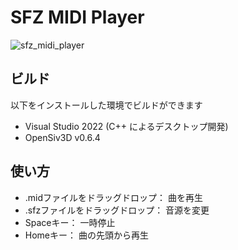 # SFZ MIDI Player

![sfz_midi_player](https://user-images.githubusercontent.com/4939010/181762985-7f2a56c3-1ef8-43e8-ba8b-c40bd506b63f.gif)

## ビルド
以下をインストールした環境でビルドができます
- Visual Studio 2022 (C++ によるデスクトップ開発)
- OpenSiv3D v0.6.4

## 使い方
- .midファイルをドラッグドロップ： 曲を再生
- .sfzファイルをドラッグドロップ： 音源を変更
- Spaceキー： 一時停止
- Homeキー： 曲の先頭から再生
